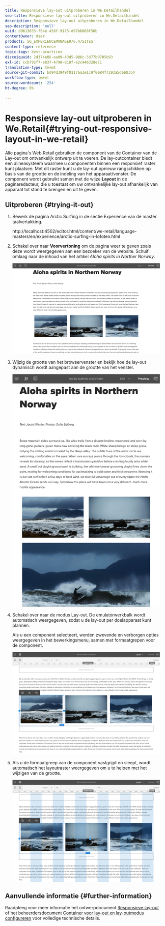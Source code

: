```yaml
---
title: Responsieve lay-out uitproberen in We.Detailhandel
seo-title: Responsieve lay-out uitproberen in We.Detailhandel
description: Responsieve lay-out uitproberen in We.Detailhandel
seo-description: 'null'
uuid: d9613655-f54e-458f-9175-d07bb868f58b
contentOwner: User
products: SG_EXPERIENCEMANAGER/6.4/SITES
content-type: reference
topic-tags: best-practices
discoiquuid: 2d374e88-ea09-43d5-986c-5d77b0705b93
exl-id: ccb792f7-e837-4790-818f-e2c446328e71
translation-type: tm+mt
source-git-commit: bd94d3949f0117aa3e1c9f0e84f7293a5d6b03b4
workflow-type: tm+mt
source-wordcount: '254'
ht-degree: 0%

---
```


# Responsieve lay-out uitproberen in We.Retail{#trying-out-responsive-layout-in-we-retail}

Alle pagina&#39;s Web.Retail gebruiken de component van de Container van de Lay-out om ontvankelijk ontwerp uit te voeren. De lay-outcontainer biedt een alineasysteem waarmee u componenten binnen een responsief raster kunt plaatsen. Met dit raster kunt u de lay-out opnieuw rangschikken op basis van de grootte en de indeling van het apparaat/venster. De component wordt gebruikt samen met de wijze **Layout** in de paginaredacteur, die u toestaat om uw ontvankelijke lay-out afhankelijk van apparaat tot stand te brengen en uit te geven.

## Uitproberen {#trying-it-out}

1. Bewerk de pagina Arctic Surfing in de sectie Experience van de master taalvertakking.

   http://localhost:4502/editor.html/content/we-retail/language-masters/en/experience/arctic-surfing-in-lofoten.html

1. Schakel over naar **Voorvertoning** om de pagina weer te geven zoals deze wordt weergegeven aan een bezoeker van de website. Schuif omlaag naar de inhoud van het artikel *Aloha spirits in Norther Norway*.

   ![chlimage_1-178](assets/chlimage_1-178.png)

1. Wijzig de grootte van het browservenster en bekijk hoe de lay-out dynamisch wordt aangepast aan de grootte van het venster.

   ![chlimage_1-179](assets/chlimage_1-179.png)

1. Schakel over naar de modus Lay-out. De emulatorwerkbalk wordt automatisch weergegeven, zodat u de lay-out per doelapparaat kunt plannen.

   Als u een component selecteert, worden zwevende en verborgen opties weergegeven in het bewerkingsmenu, samen met formaatgrepen voor de component.

   ![chlimage_1-180](assets/chlimage_1-180.png)

1. Als u de formaatgreep van de component vastgrijpt en sleept, wordt automatisch het layoutraster weergegeven om u te helpen met het wijzigen van de grootte.

   ![chlimage_1-181](assets/chlimage_1-181.png)

## Aanvullende informatie {#further-information}

Raadpleeg voor meer informatie het ontwerpdocument [Responsieve lay-out](/help/sites-authoring/responsive-layout.md) of het beheerdersdocument [Container voor lay-out en lay-outmodus configureren](/help/sites-administering/configuring-responsive-layout.md) voor volledige technische details.
